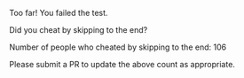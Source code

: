Too far! You failed the test.

Did you cheat by skipping to the end? 

Number of people who cheated by skipping to the end: 106

Please submit a PR to update the above count as appropriate.
